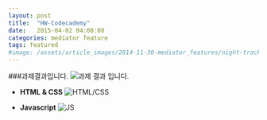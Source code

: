 ```yaml
---
layout: post
title:  "HW-Codecademy"
date:   2015-04-02 04:08:00
categories: mediator feature
tags: featured
#image: /assets/article_images/2014-11-30-mediator_features/night-track.JPG
---
```


###과제결과입니다.
![과제 결과 입니다.](https://cloud.githubusercontent.com/assets/11540472/6949101/6c27dada-d8ed-11e4-9cbc-22f1d4210c32.JPG)

* **HTML & CSS**
![HTML/CSS](https://cloud.githubusercontent.com/assets/11540472/6957018/6592c394-d931-11e4-8899-0dd648f6269a.JPG)

* **Javascript**
![JS](https://cloud.githubusercontent.com/assets/11540472/6957022/780ff816-d931-11e4-9959-0fbe2b9cc968.JPG)



